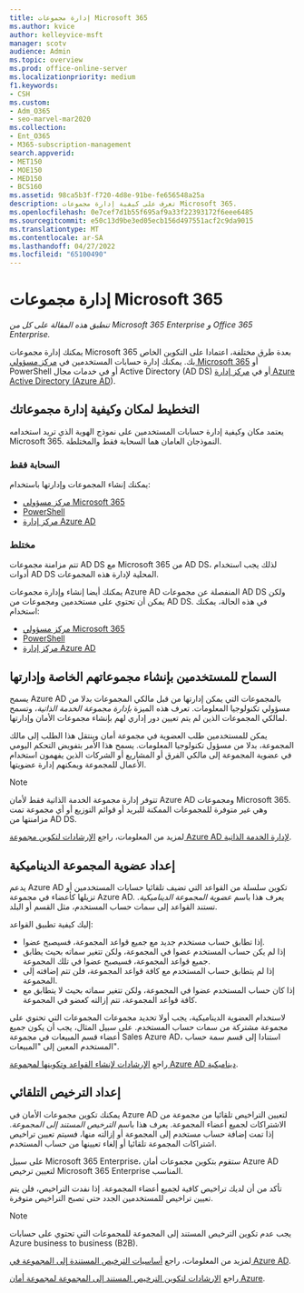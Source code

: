```yaml
---
title: إدارة مجموعات Microsoft 365
ms.author: kvice
author: kelleyvice-msft
manager: scotv
audience: Admin
ms.topic: overview
ms.prod: office-online-server
ms.localizationpriority: medium
f1.keywords:
- CSH
ms.custom:
- Adm_O365
- seo-marvel-mar2020
ms.collection:
- Ent_O365
- M365-subscription-management
search.appverid:
- MET150
- MOE150
- MED150
- BCS160
ms.assetid: 98ca5b3f-f720-4d8e-91be-fe656548a25a
description: تعرف على كيفية إدارة مجموعات Microsoft 365.
ms.openlocfilehash: 0e7cef7d1b55f695af9a33f22393172f6eee6485
ms.sourcegitcommit: e50c13d9be3ed05ecb156d497551acf2c9da9015
ms.translationtype: MT
ms.contentlocale: ar-SA
ms.lasthandoff: 04/27/2022
ms.locfileid: "65100490"
---
```

# <a name="manage-microsoft-365-groups"></a>إدارة مجموعات Microsoft 365

*تنطبق هذه المقالة على كل من Microsoft 365 Enterprise و Office 365 Enterprise.*

يمكنك إدارة مجموعات Microsoft 365 بعدة طرق مختلفة، اعتمادا على التكوين الخاص بك. يمكنك إدارة حسابات المستخدمين في [مركز مسؤولي Microsoft 365](/admin) أو PowerShell أو في خدمات مجال Active Directory (AD DS) أو في [مركز إدارة Azure Active Directory (Azure AD](/azure/active-directory/fundamentals/active-directory-groups-create-azure-portal)). 

## <a name="plan-for-where-and-how-you-will-manage-your-groups"></a>التخطيط لمكان وكيفية إدارة مجموعاتك

يعتمد مكان وكيفية إدارة حسابات المستخدمين على نموذج الهوية الذي تريد استخدامه Microsoft 365. النموذجان العامان هما السحابة فقط والمختلطة.
  
### <a name="cloud-only"></a>السحابة فقط

يمكنك إنشاء المجموعات وإدارتها باستخدام:

- [مركز مسؤولي Microsoft 365](/admin)
- [PowerShell](maintain-group-membership-with-microsoft-365-powershell.md)
- [مركز إدارة Azure AD](/azure/active-directory/fundamentals/active-directory-groups-create-azure-portal)
    
### <a name="hybrid"></a>مختلط

تتم مزامنة مجموعات AD DS مع Microsoft 365 من AD DS، لذلك يجب استخدام أدوات AD DS المحلية لإدارة هذه المجموعات.

يمكنك أيضا إنشاء وإدارة مجموعات Azure AD المنفصلة عن مجموعات AD DS ولكن يمكن أن تحتوي على مستخدمين ومجموعات من AD DS. في هذه الحالة، يمكنك استخدام:

- [مركز مسؤولي Microsoft 365](/admin)
- [PowerShell](maintain-group-membership-with-microsoft-365-powershell.md)
- [مركز إدارة Azure AD](/azure/active-directory/fundamentals/active-directory-groups-create-azure-portal)

## <a name="allow-users-to-create-and-manage-their-own-groups"></a>السماح للمستخدمين بإنشاء مجموعاتهم الخاصة وإدارتها

يسمح Azure AD بالمجموعات التي يمكن إدارتها من قبل مالكي المجموعات بدلا من مسؤولي تكنولوجيا المعلومات. تعرف هذه الميزة *بإدارة مجموعة الخدمة الذاتية*، وتسمح لمالكي المجموعات الذين لم يتم تعيين دور إداري لهم بإنشاء مجموعات الأمان وإدارتها. 

يمكن للمستخدمين طلب العضوية في مجموعة أمان وينتقل هذا الطلب إلى مالك المجموعة، بدلا من مسؤول تكنولوجيا المعلومات. يسمح هذا الأمر بتفويض التحكم اليومي في عضوية المجموعة إلى مالكي الفرق أو المشاريع أو الشركات الذين يفهمون استخدام الأعمال للمجموعة ويمكنهم إدارة عضويتها.

>[!Note]
>تتوفر إدارة مجموعة الخدمة الذاتية فقط لأمان Azure AD ومجموعات Microsoft 365. وهي غير متوفرة للمجموعات الممكنة للبريد أو قوائم التوزيع أو أي مجموعة تمت مزامنتها من AD DS.
>

لمزيد من المعلومات، راجع [الإرشادات لتكوين مجموعة Azure AD لإدارة الخدمة الذاتية](/azure/active-directory/active-directory-accessmanagement-self-service-group-management).

## <a name="set-up-dynamic-group-membership"></a>إعداد عضوية المجموعة الديناميكية

يدعم Azure AD تكوين سلسلة من القواعد التي تضيف تلقائيا حسابات المستخدمين أو تزيلها كأعضاء في مجموعة Azure AD. يعرف هذا باسم *عضوية المجموعة الديناميكية*. تستند القواعد إلى سمات حساب المستخدم، مثل القسم أو البلد.

إليك كيفية تطبيق القواعد:

- إذا تطابق حساب مستخدم جديد مع جميع قواعد المجموعة، فسيصبح عضوا.
- إذا لم يكن حساب المستخدم عضوا في المجموعة، ولكن تتغير سماته بحيث يطابق جميع قواعد المجموعة، فسيصبح عضوا في تلك المجموعة.
- إذا لم يتطابق حساب المستخدم مع كافة قواعد المجموعة، فلن تتم إضافته إلى المجموعة.
- إذا كان حساب المستخدم عضوا في المجموعة، ولكن تتغير سماته بحيث لا يتطابق مع كافة قواعد المجموعة، تتم إزالته كعضو في المجموعة.

لاستخدام العضوية الديناميكية، يجب أولا تحديد مجموعات المجموعات التي تحتوي على مجموعة مشتركة من سمات حساب المستخدم. على سبيل المثال، يجب أن يكون جميع أعضاء قسم المبيعات في مجموعة Sales Azure AD، استنادا إلى قسم سمة حساب المستخدم المعين إلى "المبيعات".

راجع [الإرشادات لإنشاء القواعد وتكوينها لمجموعة Azure AD ديناميكية](/azure/active-directory/active-directory-groups-dynamic-membership-azure-portal).

## <a name="set-up-automatic-licensing"></a>إعداد الترخيص التلقائي

يمكنك تكوين مجموعات الأمان في Azure AD لتعيين التراخيص تلقائيا من مجموعة من الاشتراكات لجميع أعضاء المجموعة. يعرف هذا باسم *الترخيص المستند إلى المجموعة*. إذا تمت إضافة حساب مستخدم إلى المجموعة أو إزالته منها، فسيتم تعيين تراخيص اشتراكات المجموعة تلقائيا أو إلغاء تعيينها من حساب المستخدم.

على سبيل Microsoft 365 Enterprise، ستقوم بتكوين مجموعات أمان Azure AD لتعيين ترخيص Microsoft 365 Enterprise المناسب.

تأكد من أن لديك تراخيص كافية لجميع أعضاء المجموعة. إذا نفدت التراخيص، فلن يتم تعيين تراخيص للمستخدمين الجدد حتى تصبح التراخيص متوفرة.

>[!Note]
>يجب عدم تكوين الترخيص المستند إلى المجموعة للمجموعات التي تحتوي على حسابات Azure business to business (B2B).
>

لمزيد من المعلومات، راجع [أساسيات الترخيص المستندة إلى المجموعة في Azure AD](/azure/active-directory/active-directory-licensing-whatis-azure-portal).

راجع [الإرشادات لتكوين الترخيص المستند إلى المجموعة لمجموعة أمان Azure](/azure/active-directory/active-directory-licensing-group-assignment-azure-portal).